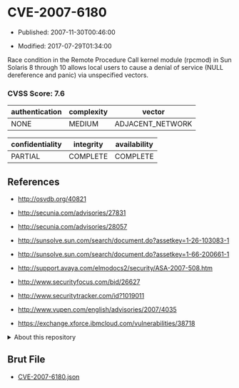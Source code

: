 # CVE-2007-6180

- Published: 2007-11-30T00:46:00

- Modified: 2017-07-29T01:34:00

Race condition in the Remote Procedure Call kernel module (rpcmod) in Sun Solaris 8 through 10 allows local users to cause a denial of service (NULL dereference and panic) via unspecified vectors.

### CVSS Score: **7.6**

| authentication | complexity | vector |
| --- | --- | --- |
| NONE | MEDIUM | ADJACENT_NETWORK |

| confidentiality | integrity | availability |
| --- | --- | --- |
| PARTIAL | COMPLETE | COMPLETE |

## References

* http://osvdb.org/40821

* http://secunia.com/advisories/27831

* http://secunia.com/advisories/28057

* http://sunsolve.sun.com/search/document.do?assetkey=1-26-103083-1

* http://sunsolve.sun.com/search/document.do?assetkey=1-66-200661-1

* http://support.avaya.com/elmodocs2/security/ASA-2007-508.htm

* http://www.securityfocus.com/bid/26627

* http://www.securitytracker.com/id?1019011

* http://www.vupen.com/english/advisories/2007/4035

* https://exchange.xforce.ibmcloud.com/vulnerabilities/38718

<details>
<summary>About this repository</summary> 

  This repository is part of the project [Live Hack CVE](https://github.com/Live-Hack-CVE). Main website can be found [www.live-hack.org](https://www.live-hack.org) 
  
  Made by [Sn0wAlice](https://github.com/Sn0wAlice) for the people that care about security and need to have a feed of the latest CVEs. Hope you enjoy it, don't forget to star the repo and follow me on [Twitter](https://twitter.com/Sn0wAlice) and [Github](https://github.com/Sn0wAlice). And that is my [personnal website](https://www.alice-snow.me/)

  - [Home Page](https://github.com/Live-Hack-CVE)
  - [Framework](https://github.com/Live-Hack-CVE/cve-framework)
  - [CVE database](https://github.com/Live-Hack-CVE/full_database)
  - [Changelog](https://github.com/Live-Hack-CVE/Changelog)
</details>

## Brut File

* [CVE-2007-6180.json](https://raw.githubusercontent.com/Live-Hack-CVE/full_database/main/cves/2007/CVE-2007-6180.json)

